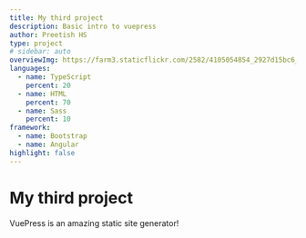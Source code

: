 ```yaml
---
title: My third project
description: Basic intro to vuepress
author: Preetish HS
type: project
# sidebar: auto
overviewImg: https://farm3.staticflickr.com/2582/4105054854_2927d15bc6_b.jpg
languages:
  - name: TypeScript
    percent: 20
  - name: HTML
    percent: 70
  - name: Sass
    percent: 10
framework:
  - name: Bootstrap
  - name: Angular
highlight: false
---
```


# My third project

VuePress is an amazing static site generator!
